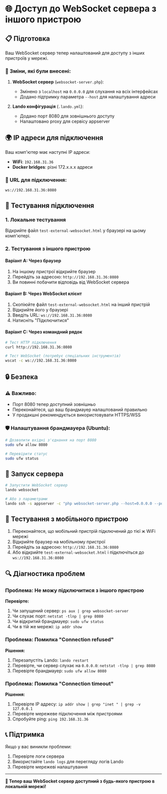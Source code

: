 # 🌐 Доступ до WebSocket сервера з іншого пристрою

## 📋 Підготовка

Ваш WebSocket сервер тепер налаштований для доступу з інших пристроїв у мережі.

### 🔧 Зміни, які були внесені:

1. **WebSocket сервер** (`websocket-server.php`):
   - Змінено з `localhost` на `0.0.0.0` для слухання на всіх інтерфейсах
   - Додано підтримку параметра `--host` для налаштування адреси

2. **Lando конфігурація** (`.lando.yml`):
   - Додано порт 8080 для зовнішнього доступу
   - Налаштовано proxy для сервісу appserver

## 🌍 IP адреси для підключення

Ваш комп'ютер має наступні IP адреси:
- **WiFi**: `192.168.31.36`
- **Docker bridges**: різні 172.x.x.x адреси

### 📡 URL для підключення:

```
ws://192.168.31.36:8080
```

## 🧪 Тестування підключення

### 1. Локальне тестування
Відкрийте файл `test-external-websocket.html` у браузері на цьому комп'ютері.

### 2. Тестування з іншого пристрою

#### Варіант A: Через браузер
1. На іншому пристрої відкрийте браузер
2. Перейдіть за адресою: `http://192.168.31.36:8080`
3. Ви повинні побачити відповідь від WebSocket сервера

#### Варіант B: Через WebSocket клієнт
1. Скопіюйте файл `test-external-websocket.html` на інший пристрій
2. Відкрийте його у браузері
3. Введіть URL: `ws://192.168.31.36:8080`
4. Натисніть "Підключитися"

#### Варіант C: Через командний рядок
```bash
# Тест HTTP підключення
curl http://192.168.31.36:8080

# Тест WebSocket (потребує спеціальних інструментів)
wscat -c ws://192.168.31.36:8080
```

## 🔒 Безпека

### ⚠️ Важливо:
- Порт 8080 тепер доступний зовнішньо
- Переконайтеся, що ваш брандмауер налаштований правильно
- У продакшні рекомендується використовувати HTTPS/WSS

### 🛡️ Налаштування брандмауера (Ubuntu):
```bash
# Дозволити вхідні з'єднання на порт 8080
sudo ufw allow 8080

# Перевірити статус
sudo ufw status
```

## 🚀 Запуск сервера

```bash
# Запустити WebSocket сервер
lando websocket

# Або з параметрами
lando ssh -s appserver -c "php websocket-server.php --host=0.0.0.0 --port=8080"
```

## 📱 Тестування з мобільного пристрою

1. Переконайтеся, що мобільний пристрій підключений до тієї ж WiFi мережі
2. Відкрийте браузер на мобільному пристрої
3. Перейдіть за адресою: `http://192.168.31.36:8080`
4. Або відкрийте `test-external-websocket.html` і підключіться до `ws://192.168.31.36:8080`

## 🔍 Діагностика проблем

### Проблема: Не можу підключитися з іншого пристрою

**Перевірте:**
1. Чи запущений сервер: `ps aux | grep websocket-server`
2. Чи слухає порт: `netstat -tlnp | grep 8080`
3. Чи відкритий брандмауер: `sudo ufw status`
4. Чи в тій же мережі: `ip addr show`

### Проблема: Помилка "Connection refused"

**Рішення:**
1. Перезапустіть Lando: `lando restart`
2. Перевірте, чи сервер слухає на `0.0.0.0`: `netstat -tlnp | grep 8080`
3. Перевірте брандмауер: `sudo ufw allow 8080`

### Проблема: Помилка "Connection timeout"

**Рішення:**
1. Перевірте IP адресу: `ip addr show | grep "inet " | grep -v 127.0.0.1`
2. Перевірте мережеве підключення між пристроями
3. Спробуйте ping: `ping 192.168.31.36`

## 📞 Підтримка

Якщо у вас виникли проблеми:
1. Перевірте логи сервера
2. Використайте `lando logs` для перегляду логів Lando
3. Перевірте мережеві налаштування

---

**🎉 Тепер ваш WebSocket сервер доступний з будь-якого пристрою в локальній мережі!** 